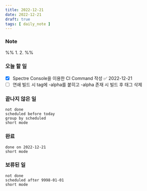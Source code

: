 ```yaml
---
title: 2022-12-21
date: 2022-12-21
draft: true
tags: [ daily_note ]
---
```


### Note
%%
	1. 
	2. 
%%

### 오늘 할 일
- [x] Spectre Console을 이용한 CI Command 작성 ✅ 2022-12-21
- [ ] 연쇄 빌드 시 tag에 -alpha를 붙히고 -alpha 존재 시 빌드 후 태그 삭제

### 끝나지 않은 일
```tasks
not done
scheduled before today
group by scheduled
short mode
```

### 완료
```tasks
done on 2022-12-21
short mode
```

### 보류된 일
```tasks
not done
scheduled after 9998-01-01
short mode
```
